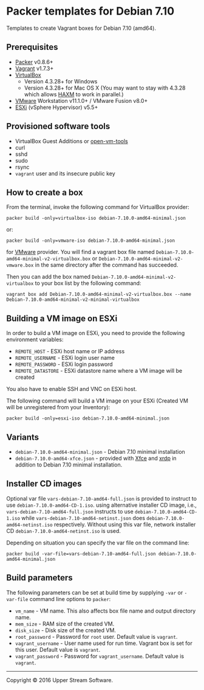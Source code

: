 # Packer templates for Debian 7.10

Templates to create Vagrant boxes for Debian 7.10 (amd64).

## Prerequisites

* [Packer] v0.8.6+
* [Vagrant] v1.7.3+
* [VirtualBox]
	* Version 4.3.28+ for Windows
	* Version 4.3.28+ for Mac OS X (You may want to stay with 4.3.28 which allows [HAXM] to work in parallel.)
* [VMware] Workstation v11.1.0+ / VMware Fusion v8.0+
* [ESXi] (vSphere Hypervisor) v5.5+

[ESXi]: http://www.vmware.com/products/vsphere-hypervisor
        "Free VMware vSphere Hypervisor, Free Virtualization (ESXi)"
[HAXM]: https://software.intel.com/en-us/android/articles/intel-hardware-accelerated-execution-manager
        "Intel&reg; Hardware Accelerated Execution Manager"
[Packer]: https://www.packer.io/ "Packer by HashiCorp"
[Vagrant]: https://www.vagrantup.com/ "Vagrant"
[VirtualBox]: https://www.virtualbox.org/ "Oracle VM VirtualBox"
[VMware]: http://www.vmware.com/ "VMware Virtualization for Desktop &amp; Server, Application, Public &amp; Hybrid Clouds"

## Provisioned software tools

* VirtualBox Guest Additions or [open-vm-tools]
* curl
* sshd
* sudo
* rsync
* `vagrant` user and its insecure public key

[open-vm-tools]: https://github.com/vmware/open-vm-tools "Official repository of VMware open-vm-tools project"

## How to create a box

From the terminal, invoke the following command for VirtualBox provider:

	packer build -only=virtualbox-iso debian-7.10.0-amd64-minimal.json

or:

	packer build -only=vmware-iso debian-7.10.0-amd64-minimal.json

for [VMware] provider.
You will find a vagrant box file named `Debian-7.10.0-amd64-minimal-v2-virtualbox.box`
or `Debian-7.10.0-amd64-minimal-v2-vmware.box` in the same directory after the command has succeeded.

Then you can add the box named `Debian-7.10.0-amd64-minimal-v2-virtualbox` to your box list
by the following command:

	vagrant box add Debian-7.10.0-amd64-minimal-v2-virtualbox.box --name Debian-7.10.0-amd64-minimal-v2-minimal-virtualbox

## Building a VM image on ESXi

In order to build a VM image on ESXi, you need to provide the following environment variables:

* `REMOTE_HOST` - ESXi host name or IP address
* `REMOTE_USERNAME` - ESXi login user name
* `REMOTE_PASSWORD` - ESXi login password
* `REMOTE_DATASTORE` - ESXi datastore name where a VM image will be created

You also have to enable SSH and VNC on ESXi host.

The following command will build a VM image on your ESXi (Created VM will be unregistered from your Inventory):

    packer build -only=esxi-iso debian-7.10.0-amd64-minimal.json

## Variants

* `debian-7.10.0-amd64-minimal.json` - Debian 7.10 minimal installation
* `debian-7.10.0-amd64-xfce.json` - provided with [Xfce] and [xrdp] in addition to Debian 7.10 minimal installation.

[Xfce]: http://www.xfce.org/ "Xfce Desktop Environment"
[xrdp]: http://www.xrdp.org/ "xrdp"

## Installer CD images

Optional var file `vars-debian-7.10-amd64-full.json` is provided to instruct to use `debian-7.10.0-amd64-CD-1.iso`.
using alternative installer CD image, i.e.,
`vars-debian-7.10-amd64-full.json` instructs to use `debian-7.10.0-amd64-CD-1.iso` while
`vars-debian-7.10-amd64-netinst.json` does `debian-7.10.0-amd64-netinst.iso` respectively.
Without using this var file, network installer CD `debian-7.10.0-amd64-netinst.iso` is used.

Depending on situation you can specify the var file on the command line:

    packer build -var-file=vars-debian-7.10-amd64-full.json debian-7.10.0-amd64-minimal.json

## Build parameters

The following parameters can be set at build time by supplying `-var` or `-var-file` command line options to `packer`:

* `vm_name` - VM name.  This also affects box file name and output directory name.
* `mem_size` - RAM size of the created VM.
* `disk_size` - Disk size of the created VM.
* `root_password` - Password for `root` user.  Default value is `vagrant`.
* `vagrant_username` - User name used for run time.  Vagrant box is set for this user.  Default value is `vagrant`.
* `vagrant_password` - Password for `vagrant_username`.  Default value is `vagrant`.

- - -

Copyright &copy; 2016 Upper Stream Software.
